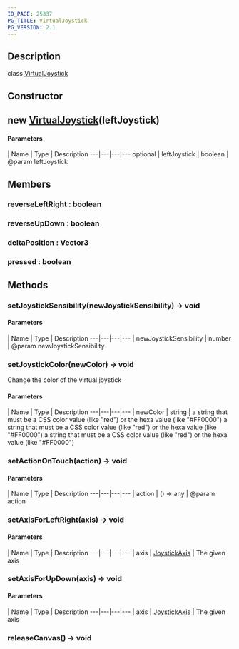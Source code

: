 ```yaml
---
ID_PAGE: 25337
PG_TITLE: VirtualJoystick
PG_VERSION: 2.1
---
```

## Description

class [VirtualJoystick](/classes/2.3/VirtualJoystick)



## Constructor

##  new [VirtualJoystick](/classes/2.3/VirtualJoystick)(leftJoystick)



#### Parameters
 | Name | Type | Description
---|---|---|---
optional | leftJoystick | boolean |   @param leftJoystick

## Members

### reverseLeftRight : boolean



### reverseUpDown : boolean



### deltaPosition : [Vector3](/classes/2.3/Vector3)



### pressed : boolean



## Methods

### setJoystickSensibility(newJoystickSensibility) &rarr; void



#### Parameters
 | Name | Type | Description
---|---|---|---
 | newJoystickSensibility | number |   @param newJoystickSensibility

### setJoystickColor(newColor) &rarr; void

Change the color of the virtual joystick

#### Parameters
 | Name | Type | Description
---|---|---|---
 | newColor | string |  a string that must be a CSS color value (like "red") or the hexa value (like "#FF0000")  a string that must be a CSS color value (like "red") or the hexa value (like "#FF0000") a string that must be a CSS color value (like &quot;red&quot;) or the hexa value (like &quot;#FF0000&quot;)

### setActionOnTouch(action) &rarr; void



#### Parameters
 | Name | Type | Description
---|---|---|---
 | action | () =&gt; any |   @param action

### setAxisForLeftRight(axis) &rarr; void



#### Parameters
 | Name | Type | Description
---|---|---|---
 | axis | [JoystickAxis](/classes/2.3/JoystickAxis) |   The given axis

### setAxisForUpDown(axis) &rarr; void



#### Parameters
 | Name | Type | Description
---|---|---|---
 | axis | [JoystickAxis](/classes/2.3/JoystickAxis) |   The given axis

### releaseCanvas() &rarr; void


